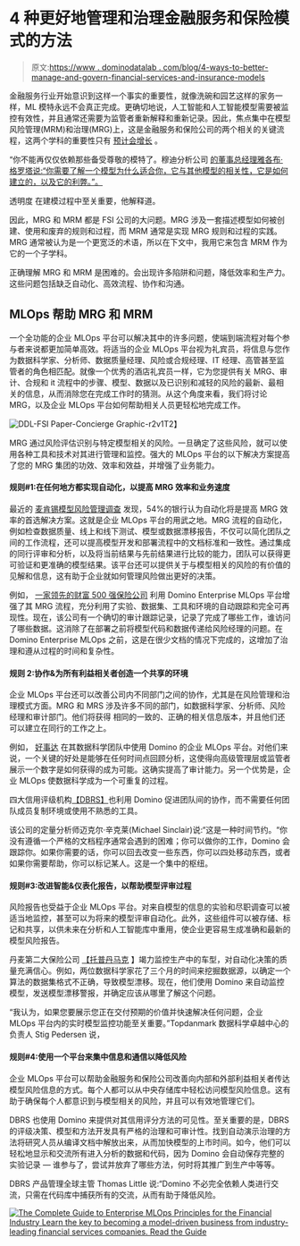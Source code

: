 # 4 种更好地管理和治理金融服务和保险模式的方法

> 原文:[https://www . dominodatalab . com/blog/4-ways-to-better-manage-and-govern-financial-services-and-insurance-models](https://www.dominodatalab.com/blog/4-ways-to-better-manage-and-govern-financial-services-and-insurance-models)

金融服务行业开始意识到这样一个事实的重要性，就像洗碗和园艺这样的家务一样，ML 模特永远不会真正完成。更确切地说，人工智能和人工智能模型需要被监控有效性，并且通常还需要为监管者重新解释和重新记录。因此，焦点集中在模型风险管理(MRM)和治理(MRG)上，这是金融服务和保险公司的两个相关的关键流程，这两个学科的重要性只有 [预计会增长](https://www.mckinsey.com/~/media/mckinsey/business%20functions/risk/our%20insights/a%20strategic%20vision%20for%20model%20risk%20management/a-strategic-vision-for-model-risk-management.pdf?shouldIndex=false) 。

“你不能再仅仅依赖那些备受尊敬的模特了。穆迪分析公司 [的董事总经理雅各布·格罗塔说:“你需要了解一个模型为什么适合你，它与其他模型的相关性，它是如何建立的，以及它的利弊。”。](https://tdwi.org/articles/2022/01/27/domino-data-lab.aspx)

透明度 在建模过程中至关重要，他解释道。

因此，MRG 和 MRM 都是 FSI 公司的大问题。MRG 涉及一套描述模型如何被创建、使用和废弃的规则和过程，而 MRM 通常是实现 MRG 规则和过程的实践。MRG 通常被认为是一个更宽泛的术语，所以在下文中，我用它来包含 MRM 作为它的一个子学科。

正确理解 MRG 和 MRM 是困难的。会出现许多陷阱和问题，降低效率和生产力。这些问题包括缺乏自动化、高效流程、协作和沟通。

## MLOps 帮助 MRG 和 MRM

一个全功能的企业 MLOps 平台可以解决其中的许多问题，使端到端流程对每个参与者来说都更加简单高效。将适当的企业 MLOps 平台视为礼宾员，将信息与您作为数据科学家、分析师、数据质量经理、风险或合规经理、IT 经理、高管甚至监管者的角色相匹配。就像一个优秀的酒店礼宾员一样，它为您提供有关 MRG、审计、合规和 it 流程中的步骤、模型、数据以及已识别和减轻的风险的最新、最相关的信息，从而消除您在完成工作时的猜测。从这个角度来看，我们将讨论 MRG，以及企业 MLOps 平台如何帮助相关人员更轻松地完成工作。

![DDL-FSI Paper-Concierge Graphic-r2v1](../Images/77ac5d49a05cc158831b9530401e26be.png)T2】

MRG 通过风险评估识别与特定模型相关的风险。一旦确定了这些风险，就可以使用各种工具和技术对其进行管理和监控。强大的 MLOps 平台的以下解决方案提高了您的 MRG 集团的功效、效率和效益，并增强了业务能力。

#### 规则#1:在任何地方都实现自动化，以提高 MRG 效率和业务速度

最近的 [麦肯锡模型风险管理调查](https://www.mckinsey.com/~/media/mckinsey/business%20functions/risk/our%20insights/a%20strategic%20vision%20for%20model%20risk%20management/a-strategic-vision-for-model-risk-management.pdf?shouldIndex=false) 发现，54%的银行认为自动化将是提高 MRG 效率的首选解决方案。这就是企业 MLOps 平台的用武之地。MRG 流程的自动化，例如检查数据质量、线上和线下测试、模型或数据漂移报告，不仅可以简化团队之间的工作流程，还可以提高模型开发和部署流程中的文档标准和一致性。通过集成的同行评审和分析，以及将当前结果与先前结果进行比较的能力，团队可以获得更可验证和更准确的模型结果。该平台还可以提供关于与模型相关的风险的有价值的见解和信息，这有助于企业就如何管理风险做出更好的决策。

例如， [一家领先的财富 500 强保险公司](https://www.dominodatalab.com/customers/fortune-500-insurer) 利用 Domino Enterprise MLOps 平台增强了其 MRG 流程，充分利用了实验、数据集、工具和环境的自动跟踪和完全可再现性。现在，该公司有一个确切的审计跟踪记录，记录了完成了哪些工作，谁访问了哪些数据。这消除了在部署之前将模型代码和数据传递给风险经理的问题。在 Domino Enterprise MLOps 之前，这是在很少文档的情况下完成的，这增加了治理和遵从过程的时间和复杂性。

#### 规则 2:协作&为所有利益相关者创造一个共享的环境

企业 MLOps 平台还可以改善公司内不同部门之间的协作，尤其是在风险管理和治理模式方面。MRG 和 MRS 涉及许多不同的部门，如数据科学家、分析师、风险经理和审计部门。他们将获得 相同的一致的、正确的相关信息版本，并且他们还可以建立在同行的工作之上。

例如， [好事达](https://www.dominodatalab.com/customers/allstate) 在其数据科学团队中使用 Domino 的企业 MLOps 平台。对他们来说，一个关键的好处是能够在任何时间点回顾分析，这使得向高级管理层或监管者展示一个数字是如何获得的成为可能。这确实提高了审计能力。另一个优势是，企业 MLOps 使数据科学成为一个可重复的过程。

四大信用评级机构[【DBRS】](https://www.dominodatalab.com/customers/dbrs)也利用 Domino 促进团队间的协作，而不需要任何团队成员复制环境或使用不熟悉的工具。

该公司的定量分析师迈克尔·辛克莱(Michael Sinclair)说:“这是一种时间节约。“你没有遵循一个严格的文档程序通常会遇到的困难；你可以做你的工作，Domino 会跟踪你。如果你需要的话，你可以回去改变一些东西，你可以四处移动东西，或者如果你需要帮助，你可以标记某人。这是一个集中的枢纽。

#### 规则#3:改进智能&仪表化报告，以帮助模型评审过程

风险报告也受益于企业 MLOps 平台。对来自模型的信息的实验和尽职调查可以被适当地监控，甚至可以为将来的模型评审自动化。此外，这些组件可以被存储、标记和共享，以供未来在分析和人工智能库中重用，使企业更容易生成准确和最新的模型风险报告。

丹麦第二大保险公司 [【托普丹马克](https://www.dominodatalab.com/blog/scaling-mlops-at-one-of-denmarks-leading-insurers) 】竭力监控生产中的车型，对自动化决策的质量充满信心。例如，两位数据科学家花了三个月的时间来挖掘数据源，以确定一个算法的数据集格式不正确，导致模型漂移。现在，他们使用 Domino 来自动监控模型，发送模型漂移警报，并确定应该从哪里了解这个问题。

“我认为，如果您要展示您正在交付预期的价值并快速解决任何问题，企业 MLOps 平台内的实时模型监控功能至关重要。”Topdanmark 数据科学卓越中心的负责人 Stig Pedersen 说，

#### 规则#4:使用一个平台来集中信息和通信以降低风险

企业 MLOps 平台可以帮助金融服务和保险公司改善向内部和外部利益相关者传达模型风险信息的方式。每个人都可以从中央存储库中轻松访问模型风险信息。这有助于确保每个人都意识到与模型相关的风险，并且可以有效地管理它们。

[](https://www.dominodatalab.com/customers/dbrs)DBRS 也使用 Domino 来提供对其信用评分方法的可见性。至关重要的是，DBRS 的评级决策、模型和方法开发具有严格的治理和可审计性。找到自动演示治理的方法将研究人员从编译文档中解放出来，从而加快模型的上市时间。如今，他们可以轻松地显示和交流所有进入分析的数据和代码，因为 Domino 会自动保存完整的实验记录 — 谁参与了，尝试并放弃了哪些方法，何时将其推广到生产中等等。

DBRS 产品管理全球主管 Thomas Little 说:“Domino 不必完全依赖人类进行交流，只需在代码库中捕获所有的交流，从而有助于降低风险。

[![The Complete Guide to  Enterprise MLOps Principles for the Financial Industry  Learn the key to becoming a model-driven business from industry-leading financial services companies. Read the Guide](../Images/e8c922b8a65e2df88959522276b2e3c2.png)](https://cta-redirect.hubspot.com/cta/redirect/6816846/5ca8e39a-ff34-4187-a24a-07d3c1e1b982)